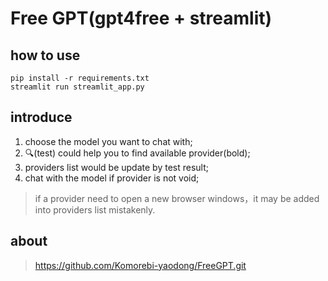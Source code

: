 # Free GPT(gpt4free + streamlit)

## how to use

```
pip install -r requirements.txt
streamlit run streamlit_app.py
```

## introduce

1. choose the model you want to chat with;
2. 🔍(test) could help you to find available provider(bold);
3. providers list would be update by test result;
4. chat with the model if provider is not void;

> if a provider need to open a new browser windows，it may be added into providers list mistakenly.

## about

> https://github.com/Komorebi-yaodong/FreeGPT.git

